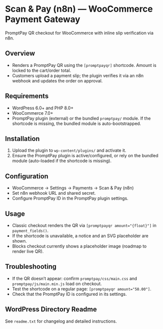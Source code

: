 # Scan & Pay (n8n) — WooCommerce Payment Gateway

PromptPay QR checkout for WooCommerce with inline slip verification via n8n.

## Overview
- Renders a PromptPay QR using the `[promptpayqr]` shortcode. Amount is locked to the cart/order total.
- Customers upload a payment slip; the plugin verifies it via an n8n webhook and updates the order on approval.

## Requirements
- WordPress 6.0+ and PHP 8.0+
- WooCommerce 7.0+
- PromptPay plugin (external) or the bundled `promptpay/` module. If the shortcode is missing, the bundled module is auto-bootstrapped.

## Installation
1) Upload the plugin to `wp-content/plugins/` and activate it.
2) Ensure the PromptPay plugin is active/configured, or rely on the bundled module (auto-loaded if the shortcode is missing).

## Configuration
- WooCommerce → Settings → Payments → Scan & Pay (n8n)
- Set n8n webhook URL and shared secret.
- Configure PromptPay ID in the PromptPay plugin settings.

## Usage
- Classic checkout renders the QR via `[promptpayqr amount="{float}"]` in `payment_fields()`.
- If the shortcode is unavailable, a notice and an SVG placeholder are shown.
- Blocks checkout currently shows a placeholder image (roadmap to render live QR).

## Troubleshooting
- If the QR doesn’t appear: confirm `promptpay/css/main.css` and `promptpay/js/main.min.js` load on checkout.
- Test the shortcode on a regular page: `[promptpayqr amount="50.00"]`.
- Check that the PromptPay ID is configured in its settings.

## WordPress Directory Readme
See `readme.txt` for changelog and detailed instructions.